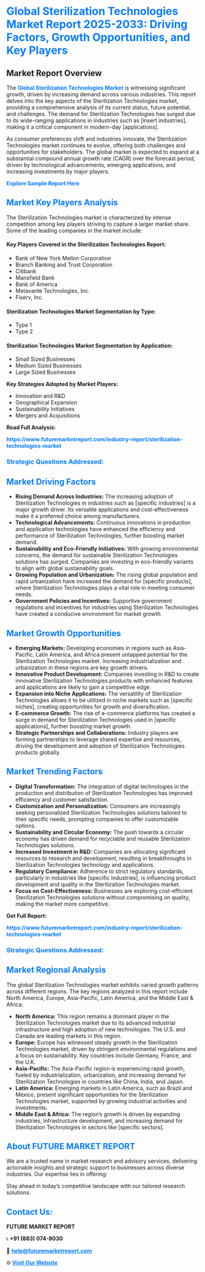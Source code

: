 <h1 style="color: #007BFF;">Global Sterilization Technologies Market Report 2025-2033: Driving Factors, Growth Opportunities, and Key Players</h1>

<section id="overview">
<h2>Market Report Overview</h2>
<p>The <a href="https://www.futuremarketreport.com/industry-report/sterilization-technologies-market" style="color: #007BFF; text-decoration: none;"><strong>Global Sterilization Technologies Market</strong></a> is witnessing significant growth, driven by increasing demand across various industries. This report delves into the key aspects of the Sterilization Technologies market, providing a comprehensive analysis of its current status, future potential, and challenges. The demand for Sterilization Technologies has surged due to its wide-ranging applications in industries such as [insert industries], making it a critical component in modern-day [applications].</p>
<p>As consumer preferences shift and industries innovate, the Sterilization Technologies market continues to evolve, offering both challenges and opportunities for stakeholders. The global market is expected to expand at a substantial compound annual growth rate (CAGR) over the forecast period, driven by technological advancements, emerging applications, and increasing investments by major players.</p>
</section>

<section id="overview">
<p><a href="https://www.futuremarketreport.com/request-sample/reportId=35479" style="color: #007BFF; text-decoration: none;"><strong>Explore Sample Report Here</strong></a></p>
</section>

<section id="key-players">
<h2 style="color: #007BFF;">Market Key Players Analysis</h2>
<p>The Sterilization Technologies market is characterized by intense competition among key players striving to capture a larger market share. Some of the leading companies in the market include:</p>
<h4>Key Players Covered in the Sterilization Technologies Report:</h4>
<ul><li>Bank of New York Mellon Corporation</li><li>Branch Banking and Trust Corporation</li><li>Citibank</li><li>Mansfield Bank</li><li>Bank of America</li><li>Metavante Technologies, Inc.</li><li>Fiserv, Inc.</li></ul>
<h4>Sterilization Technologies Market Segmentation by Type:</h4>
<ul><li>Type 1</li><li>Type 2</li></ul>

<h4>Sterilization Technologies Market Segmentation by Application:</h4>
<ul><li>Small Sized Businesses</li><li>Medium Sized Businesses</li><li>Large Sized Businesses</li></ul>
<p><strong>Key Strategies Adopted by Market Players:</strong></p>
<ul>
<li>Innovation and R&D</li>
<li>Geographical Expansion</li>
<li>Sustainability Initiatives</li>
<li>Mergers and Acquisitions</li>
</ul>
</section>

<section>
<p><strong>Read Full Analysis: </strong></p><a href="https://www.futuremarketreport.com/industry-report/sterilization-technologies-market" style="color: #007BFF; text-decoration: none;"><strong>https://www.futuremarketreport.com/industry-report/sterilization-technologies-market</strong></a>
<h3 style="color: #007BFF;">Strategic Questions Addressed:</h3>
</section>

<section id="driving-factors">
<h2 style="color: #007BFF;">Market Driving Factors</h2>
<ul>
<li><strong>Rising Demand Across Industries:</strong> The increasing adoption of Sterilization Technologies in industries such as [specific industries] is a major growth driver. Its versatile applications and cost-effectiveness make it a preferred choice among manufacturers.</li>
<li><strong>Technological Advancements:</strong> Continuous innovations in production and application technologies have enhanced the efficiency and performance of Sterilization Technologies, further boosting market demand.</li>
<li><strong>Sustainability and Eco-Friendly Initiatives:</strong> With growing environmental concerns, the demand for sustainable Sterilization Technologies solutions has surged. Companies are investing in eco-friendly variants to align with global sustainability goals.</li>
<li><strong>Growing Population and Urbanization:</strong> The rising global population and rapid urbanization have increased the demand for [specific products], where Sterilization Technologies plays a vital role in meeting consumer needs.</li>
<li><strong>Government Policies and Incentives:</strong> Supportive government regulations and incentives for industries using Sterilization Technologies have created a conducive environment for market growth.</li>
</ul>
</section>

<section id="growth-opportunities">
<h2 style="color: #007BFF;">Market Growth Opportunities</h2>
<ul>
<li><strong>Emerging Markets:</strong> Developing economies in regions such as Asia-Pacific, Latin America, and Africa present untapped potential for the Sterilization Technologies market. Increasing industrialization and urbanization in these regions are key growth drivers.</li>
<li><strong>Innovative Product Development:</strong> Companies investing in R&D to create innovative Sterilization Technologies products with enhanced features and applications are likely to gain a competitive edge.</li>
<li><strong>Expansion into Niche Applications:</strong> The versatility of Sterilization Technologies allows it to be utilized in niche markets such as [specific niches], creating opportunities for growth and diversification.</li>
<li><strong>E-commerce Growth:</strong> The rise of e-commerce platforms has created a surge in demand for Sterilization Technologies used in [specific applications], further boosting market growth.</li>
<li><strong>Strategic Partnerships and Collaborations:</strong> Industry players are forming partnerships to leverage shared expertise and resources, driving the development and adoption of Sterilization Technologies products globally.</li>
</ul>
</section>

<section id="trending-factors">
<h2 style="color: #007BFF;">Market Trending Factors</h2>
<ul>
<li><strong>Digital Transformation:</strong> The integration of digital technologies in the production and distribution of Sterilization Technologies has improved efficiency and customer satisfaction.</li>
<li><strong>Customization and Personalization:</strong> Consumers are increasingly seeking personalized Sterilization Technologies solutions tailored to their specific needs, prompting companies to offer customizable options.</li>
<li><strong>Sustainability and Circular Economy:</strong> The push towards a circular economy has driven demand for recyclable and reusable Sterilization Technologies solutions.</li>
<li><strong>Increased Investment in R&D:</strong> Companies are allocating significant resources to research and development, resulting in breakthroughs in Sterilization Technologies technology and applications.</li>
<li><strong>Regulatory Compliance:</strong> Adherence to strict regulatory standards, particularly in industries like [specific industries], is influencing product development and quality in the Sterilization Technologies market.</li>
<li><strong>Focus on Cost-Effectiveness:</strong> Businesses are exploring cost-efficient Sterilization Technologies solutions without compromising on quality, making the market more competitive.</li>
</ul>
</section>

<section>
<p><strong>Get Full Report: </strong></p><a href="https://www.futuremarketreport.com/industry-report/sterilization-technologies-market" style="color: #007BFF; text-decoration: none;"><strong>https://www.futuremarketreport.com/industry-report/sterilization-technologies-market</strong></a>
<h3 style="color: #007BFF;">Strategic Questions Addressed:</h3>
</section>


<section id="regional-analysis">
<h2 style="color: #007BFF;">Market Regional Analysis</h2>
<p>The global Sterilization Technologies market exhibits varied growth patterns across different regions. The key regions analyzed in this report include North America, Europe, Asia-Pacific, Latin America, and the Middle East & Africa:</p>
<ul>
<li><strong>North America:</strong> This region remains a dominant player in the Sterilization Technologies market due to its advanced industrial infrastructure and high adoption of new technologies. The U.S. and Canada are leading markets in this region.</li>
<li><strong>Europe:</strong> Europe has witnessed steady growth in the Sterilization Technologies market, driven by stringent environmental regulations and a focus on sustainability. Key countries include Germany, France, and the U.K.</li>
<li><strong>Asia-Pacific:</strong> The Asia-Pacific region is experiencing rapid growth, fueled by industrialization, urbanization, and increasing demand for Sterilization Technologies in countries like China, India, and Japan.</li>
<li><strong>Latin America:</strong> Emerging markets in Latin America, such as Brazil and Mexico, present significant opportunities for the Sterilization Technologies market, supported by growing industrial activities and investments.</li>
<li><strong>Middle East & Africa:</strong> The region’s growth is driven by expanding industries, infrastructure development, and increasing demand for Sterilization Technologies in sectors like [specific sectors].</li>
</ul>
</section>

<footer>
<h2 style="color: #007BFF;">About FUTURE MARKET REPORT</h2>
<p>We are a trusted name in market research and advisory services, delivering actionable insights and strategic support to businesses across diverse industries. Our expertise lies in offering:</p>

<p>Stay ahead in today’s competitive landscape with our tailored research solutions.</p>

<h2 style="color: #007BFF;">Contact Us:</h2>
<p><strong>FUTURE MARKET REPORT</strong></p>
<p>📞 <strong>+91 (883) 074-8030</strong></p>
<p>📧 <strong><a href="mailto:help@futuremarketreport.com" style="color: #007BFF;">help@futuremarketreport.com</a></strong></p>
<p>🌐 <strong><a href="https://www.futuremarketreport.com/" style="color: #007BFF;">Visit Our Website</a></strong></p>
</footer>